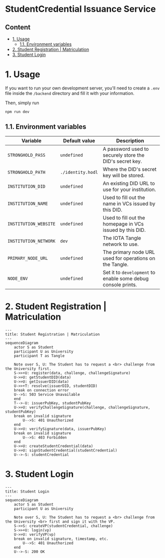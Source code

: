 # StudentCredential Issuance Service <!-- omit in toc -->


## Content <!-- omit in toc -->

- [1. Usage](#1-usage)
  - [1.1. Environment variables](#11-environment-variables)
- [2. Student Registration | Matriculation](#2-student-registration--matriculation)
- [3. Student Login](#3-student-login)

# 1. Usage

If you want to run your own development server, you'll need to create a `.env` file inside the `/backend` directory and fill it with your information.

Then, simply run

```shell
npm run dev
```

## 1.1. Environment variables

| Variable              | Default value     | Description                                                  |
| --------------------- | ----------------- | ------------------------------------------------------------ |
| `STRONGHOLD_PASS`     | `undefined`       | A password used to securely store the DID's secret key.      |
| `STRONGHOLD_PATH`     | `./identity.hodl` | Where the DID's secret key will be stored.                   |
| `INSTITUTION_DID`     | `undefined`       | An existing DID URL to use for your institution.             |
| `INSTITUTION_NAME`    | `undefined`       | Used to fill out the name in VCs issued by this DID.         |
| `INSTITUTION_WEBSITE` | `undefined`       | Used to fill out the homepage in VCs issued by this DID.     |
| `INSTITUTION_NETWORK` | `dev`             | The IOTA Tangle network to use.                              |
| `PRIMARY_NODE_URL`    | `undefined`       | The primary node URL used for operations on the Tangle.      |
| `NODE_ENV`            | `undefined`       | Set it to `development` to enable some debug console prints. |

# 2. Student Registration | Matriculation 

```mermaid
---
title: Student Registration | Matriculation
---
sequenceDiagram
    actor S as Student
    participant U as University
    participant T as Tangle

    Note over S, U: The Student has to request a <br> challenge from the University first.
    S->>+U: register(data, challenge, challengeSignature)
    U->>U: getStudentDID(data)
    U->>U: getIssuerDID(data)
    U->>+T: resolve(issuerDID, studentDID)
    break on connection error
    U-->S: 503 Service Unavailable
    end
    T-->-U: issuerPubKey, studentPubKey
    U->>U: verifyChallengeSignature(challenge, challengeSignature, studentPubKey)
    break on invalid signature
        U-->S: 401 Unauthorized
    end
    U->>U: verifySignature(data, issuerPubKey)
    break on invalid signature
        U-->S: 403 Forbidden
    end
    U->>U: createStudentCredential(data)
    U->>U: signStudentCredential(studentCredential)
    U-->-S: studentCredential
```

# 3. Student Login

```mermaid
---
title: Student Login
---
sequenceDiagram
    actor S as Student
    participant U as University

    Note over S, U: The Student has to request a <br> challenge from the University <br> first and sign it with the VP.
    S->>S: createVP(studentCredential, challenge)
    S->>+U: login(vp)
    U->>U: verifyVP(vp)
    break on invalid signature, timestamp, etc.
        U-->S: 401 Unauthorized
    end
    U-->-S: 200 OK
```
